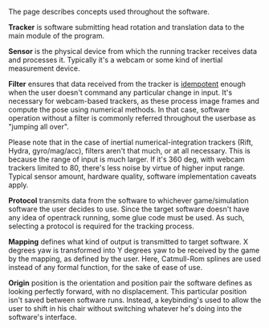 The page describes concepts used throughout the software.

**Tracker** is software submitting head rotation and translation data to the main module of the program.

**Sensor** is the physical device from which the running tracker receives data and processes it. Typically it's a webcam or some kind of inertial measurement device.

**Filter** ensures that data received from the tracker is [idempotent](http://en.wiktionary.org/wiki/idempotent) enough when the user doesn't command any particular change in input. It's necessary for webcam-based trackers, as these process image frames and compute the pose using numerical methods. In that case, software operation without a filter is commonly referred throughout the userbase as "jumping all over".

Please note that in the case of inertial numerical-integration trackers (Rift, Hydra, gyro/mag/acc), filters aren't that much, or at all necessary. This is because the range of input is much larger. If it's 360 deg, with webcam trackers limited to 80, there's less noise by virtue of higher input range. Typical sensor amount, hardware quality, software implementation caveats apply.

**Protocol** transmits data from the software to whichever game/simulation software the user decides to use. Since the target software doesn't have any idea of opentrack running, some glue code must be used. As such, selecting a protocol is required for the tracking process.

**Mapping** defines what kind of output is transmitted to target software. X degrees yaw is transformed into Y degrees yaw to be received by the game by the mapping, as defined by the user. Here, Catmull-Rom splines are used instead of any formal function, for the sake of ease of use.

**Origin** position is the orientation and position pair the software defines as looking perfectly forward, with no displacement. This particular position isn't saved between software runs. Instead, a keybinding's used to allow the user to shift in his chair without switching whatever he's doing into the software's interface.